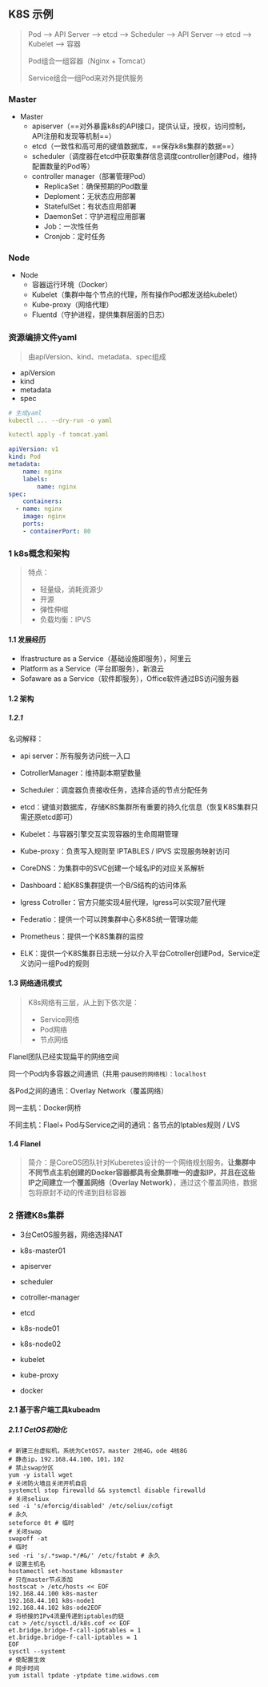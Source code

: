 ## K8S 示例



> Pod —> API Server —> etcd —> Scheduler —> API Server —> etcd —> Kubelet —> 容器
>
> Pod组合一组容器（Nginx + Tomcat）
>
> Service组合一组Pod来对外提供服务



### Master

+ Master
    + apiserver（==对外暴露k8s的API接口，提供认证，授权，访问控制，API注册和发现等机制==）
    + etcd（一致性和高可用的键值数据库，==保存k8s集群的数据==）
    + scheduler（调度器在etcd中获取集群信息调度controller创建Pod，维持配置数量的Pod等）
    + controller manager（部署管理Pod）
        + ReplicaSet：确保预期的Pod数量
        + Deploment：无状态应用部署
        + StatefulSet：有状态应用部署
        + DaemonSet：守护进程应用部署
        + Job：一次性任务
        + Cronjob：定时任务



### Node

+ Node
    + 容器运行环境（Docker）
    + Kubelet（集群中每个节点的代理，所有操作Pod都发送给kubelet）
    + Kube-proxy（网络代理）
    + Fluentd（守护进程，提供集群层面的日志）





### 资源编排文件yaml

> 由apiVersion、kind、metadata、spec组成

+ apiVersion
+ kind
+ metadata
+ spec

``` yaml
# 生成yaml
kubectl ... --dry-run -o yaml

kutectl apply -f tomcat.yaml

apiVersion: v1
kind: Pod
metadata:
	name: nginx
	labels:
		name: nginx
spec:
	containers:
  - name: nginx
  	image: nginx
    ports:
    - containerPort: 80
```















### 1 k8s概念和架构

> 特点：
>
> + 轻量级，消耗资源少
> + 开源
> + 弹性伸缩
> + 负载均衡：IPVS

#### 1.1 发展经历

+ Ifrastructure as a Service（基础设施即服务），阿里云
+ Platform as a Service（平台即服务），新浪云
+ Sofaware as a Service（软件即服务），Office软件通过BS访问服务器

#### 1.2 架构

##### 1.2.1 

名词解释：

+ api server：所有服务访问统一入口

+ CotrollerManager：维持副本期望数量

+ Scheduler：调度器负责接收任务，选择合适的节点分配任务

+ etcd：键值对数据库，存储K8S集群所有重要的持久化信息（恢复K8S集群只需还原etcd即可）

    

+ Kubelet：与容器引擎交互实现容器的生命周期管理

+ Kube-proxy：负责写入规则至 IPTABLES / IPVS 实现服务映射访问

+ CoreDNS：为集群中的SVC创建一个域名IP的对应关系解析

+ Dashboard：給K8S集群提供一个B/S结构的访问体系

+ Igress Cotroller：官方只能实现4层代理，Igress可以实现7层代理

+ Federatio：提供一个可以跨集群中心多K8S统一管理功能

+ Prometheus：提供一个K8S集群的监控

+ ELK：提供一个K8S集群日志统一分以介入平台Cotroller创建Pod，Service定义访问一组Pod的规则

#### 1.3 网络通讯模式

> K8s网络有三层，从上到下依次是：
>
> + Service网络
> + Pod网络
> + 节点网络

Flanel团队已经实现扁平的网络空间

同一个Pod内多容器之间通讯（共用·pause`的网络栈）：localhost`

各Pod之间的通讯：Overlay Network（覆盖网络） 

同一主机：Docker网桥

不同主机：Flael+ Pod与Service之间的通讯：各节点的Iptables规则 / LVS

#### 1.4 Flanel

> 简介：是CoreOS团队针对Kuberetes设计的一个网络规划服务。**让集群中不同节点主机创建的Docker容器都具有全集群唯一的虚拟IP，并且在这些IP之间建立一个覆盖网络（Overlay Network）**，通过这个覆盖网络，数据包将原封不动的传递到目标容器



### 2 搭建K8s集群

+ 3台CetOS服务器，网络选择NAT

+ k8s-master01

+ apiserver
+ scheduler
+ cotroller-manager
+ etcd
+ k8s-node01
+ k8s-node02
+ kubelet
+ kube-proxy
+  docker



#### 2.1 基于客户端工具kubeadm



##### 2.1.1 CetOS初始化

```shell
# 新建三台虚拟机，系统为CetOS7，master 2核4G，ode 4核8G
# 静态ip，192.168.44.100，101，102
# 禁止swap分区
yum -y istall wget
# 关闭防火墙且关闭开机自启
systemctl stop firewalld && systemctl disable firewalld
# 关闭seliux
sed -i 's/eforcig/disabled' /etc/seliux/cofigt
# 永久
seteforce 0t # 临时
# 关闭swap
swapoff -at
# 临时
sed -ri 's/.*swap.*/#&/' /etc/fstabt # 永久
# 设置主机名
hostamectl set-hostame k8smaster
# 只在master节点添加
hostscat > /etc/hosts << EOF
192.168.44.100 k8s-master
192.168.44.101 k8s-node1
192.168.44.102 k8s-ode2EOF
# 将桥接的IPv4流量传递到iptables的链
cat > /etc/sysctl.d/k8s.cof << EOF
et.bridge.bridge-f-call-ip6tables = 1
et.bridge.bridge-f-call-iptables = 1
EOF
sysctl --systemt
# 使配置生效
# 同步时间
yum istall tpdate -ytpdate time.widows.com
```